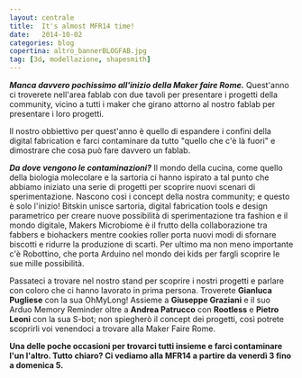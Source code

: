 ```yaml
---
layout: centrale
title:  It's almost MFR14 time!
date:   2014-10-02
categories: blog
copertina: altro_bannerBLOGFAB.jpg
tag: [3d, modellazione, shapesmith]
---
```

***Manca davvero pochissimo all'inizio della Maker faire Rome.***
Quest'anno ci troverete nell'area fablab con due tavoli per presentare i progetti della community, vicino a tutti i maker che girano attorno al nostro fablab per presentare i loro progetti.

Il nostro obbiettivo per quest'anno è quello di espandere i confini della digital fabrication e farci contaminare da tutto "quello che c'è là fuori" e dimostrare che cosa può fare davvero un fablab.

***Da dove vengono le contaminazioni?***
Il mondo della cucina, come quello della biologia molecolare e la sartoria ci hanno ispirato a tal punto che abbiamo iniziato una serie di progetti per scoprire nuovi scenari di sperimentazione. Nascono così i concept della nostra community; e questo è solo l'inizio! Bitskin unisce sartoria, digital fabrication tools e design parametrico per creare nuove possibilità di sperimentazione tra fashion e il mondo digitale, Makers Microbiome è il frutto della collaborazione tra fabbers e biohackers mentre cookies roller porta nuovi modi di sfornare biscotti e ridurre la produzione di scarti. Per ultimo ma non meno importante c'è Robottino, che porta Arduino nel mondo dei kids per fargli scoprire le sue mille possibilità.

Passateci a trovare nel nostro stand per scoprire i nostri progetti e parlare con coloro che ci hanno lavorato in prima persona.
Troverete **Gianluca Pugliese** con la sua OhMyLong! Assieme a **Giuseppe Graziani** e il suo Arduo Memory Reminder oltre a **Andrea Patrucco** con  **Rootless** e **Pietro Leoni** con la sua S-bot; non spiegherò il concept dei progetti, così potrete scoprirli voi venendoci a trovare alla Maker Faire Rome.

**Una delle poche occasioni per trovarci tutti insieme e farci contaminare l'un l'altro.
Tutto chiaro? Ci vediamo alla MFR14 a partire da venerdì 3 fino a domenica 5.**
